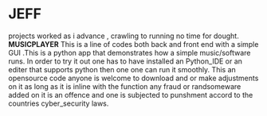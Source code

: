 # JEFF
projects worked as i advance , crawling to running no time for dought.
       **MUSICPLAYER**
This is a line of codes both back and front end  with a simple GUI .This is a python app that demonstrates how a simple music/software runs.
In order to try it out one has to have installed an  Python_IDE or an editer that supports python then one one can run it smoothly.
This an opensource code anyone is welcome to download and or make adjustments on it as long as it is inline with the function any fraud
or randsomeware added on it is an offence and one is subjected to punshment accord to the countries cyber_security laws.
